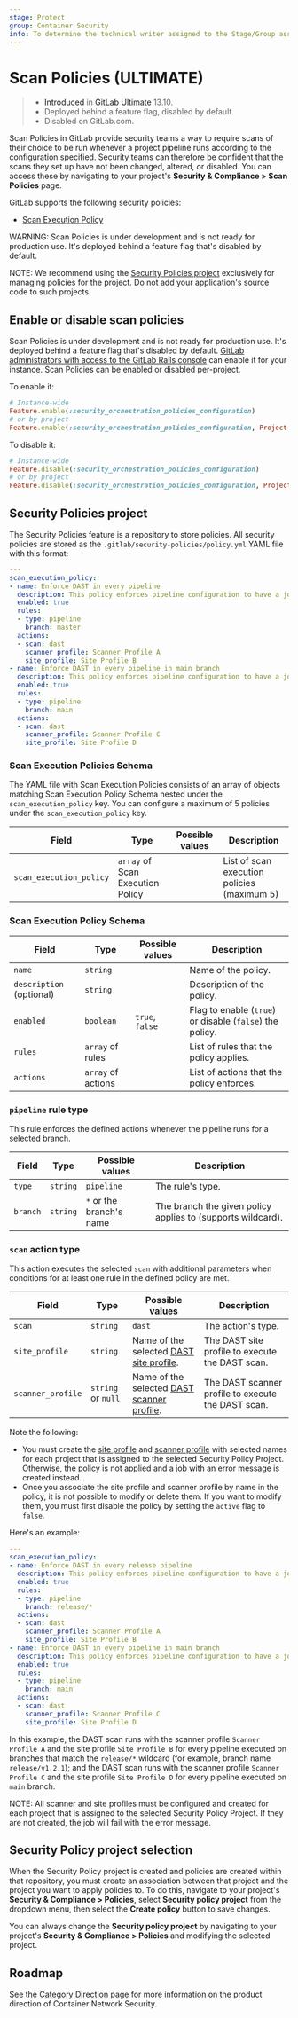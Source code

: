 ```yaml
---
stage: Protect
group: Container Security
info: To determine the technical writer assigned to the Stage/Group associated with this page, see https://about.gitlab.com/handbook/engineering/ux/technical-writing/#designated-technical-writers
---
```


# Scan Policies **(ULTIMATE)**

> - [Introduced](https://gitlab.com/groups/gitlab-org/-/epics/5329) in [GitLab Ultimate](https://about.gitlab.com/pricing/) 13.10.
> - Deployed behind a feature flag, disabled by default.
> - Disabled on GitLab.com.

Scan Policies in GitLab provide security teams a way to require scans of their choice to be run
whenever a project pipeline runs according to the configuration specified. Security teams can
therefore be confident that the scans they set up have not been changed, altered, or disabled. You
can access these by navigating to your project's **Security & Compliance > Scan Policies** page.

GitLab supports the following security policies:

- [Scan Execution Policy](#scan-execution-policy-schema)

WARNING:
Scan Policies is under development and is not ready for production use. It's deployed behind a
feature flag that's disabled by default.

NOTE:
We recommend using the [Security Policies project](#security-policies-project)
exclusively for managing policies for the project. Do not add your application's source code to such
projects.

## Enable or disable scan policies

Scan Policies is under development and is not ready for production use. It's deployed behind a
feature flag that's disabled by default.
[GitLab administrators with access to the GitLab Rails console](../../../administration/feature_flags.md)
can enable it for your instance. Scan Policies can be enabled or disabled per-project.

To enable it:

```ruby
# Instance-wide
Feature.enable(:security_orchestration_policies_configuration)
# or by project
Feature.enable(:security_orchestration_policies_configuration, Project.find(<project ID>))
```

To disable it:

```ruby
# Instance-wide
Feature.disable(:security_orchestration_policies_configuration)
# or by project
Feature.disable(:security_orchestration_policies_configuration, Project.find(<project ID>))
```

## Security Policies project

The Security Policies feature is a repository to store policies. All security policies are stored as
the `.gitlab/security-policies/policy.yml` YAML file with this format:

```yaml
---
scan_execution_policy:
- name: Enforce DAST in every pipeline
  description: This policy enforces pipeline configuration to have a job with DAST scan
  enabled: true
  rules:
  - type: pipeline
    branch: master
  actions:
  - scan: dast
    scanner_profile: Scanner Profile A
    site_profile: Site Profile B
- name: Enforce DAST in every pipeline in main branch
  description: This policy enforces pipeline configuration to have a job with DAST scan for main branch
  enabled: true
  rules:
  - type: pipeline
    branch: main
  actions:
  - scan: dast
    scanner_profile: Scanner Profile C
    site_profile: Site Profile D
```

### Scan Execution Policies Schema

The YAML file with Scan Execution Policies consists of an array of objects matching Scan Execution Policy Schema nested under the `scan_execution_policy` key. You can configure a maximum of 5 policies under the `scan_execution_policy` key.

| Field | Type | Possible values | Description |
|-------|------|-----------------|-------------|
| `scan_execution_policy` | `array` of Scan Execution Policy |  | List of scan execution policies (maximum 5) |

### Scan Execution Policy Schema

| Field | Type | Possible values | Description |
|-------|------|-----------------|-------------|
| `name` | `string` |  | Name of the policy. |
| `description` (optional) | `string` |  | Description of the policy. |
| `enabled` | `boolean` | `true`, `false` | Flag to enable (`true`) or disable (`false`) the policy. |
| `rules` | `array` of rules |  | List of rules that the policy applies. |
| `actions` | `array` of actions |  | List of actions that the policy enforces. |

### `pipeline` rule type

This rule enforces the defined actions whenever the pipeline runs for a selected branch.

| Field | Type | Possible values | Description |
|-------|------|-----------------|-------------|
| `type` | `string` | `pipeline` | The rule's type. |
| `branch` | `string` | `*` or the branch's name | The branch the given policy applies to (supports wildcard). |

### `scan` action type

This action executes the selected `scan` with additional parameters when conditions for at least one
rule in the defined policy are met.

| Field | Type | Possible values | Description |
|-------|------|-----------------|-------------|
| `scan` | `string` | `dast` | The action's type. |
| `site_profile` | `string` | Name of the selected [DAST site profile](../dast/index.md#site-profile). | The DAST site profile to execute the DAST scan. |
| `scanner_profile` | `string` or `null` | Name of the selected [DAST scanner profile](../dast/index.md#scanner-profile). | The DAST scanner profile to execute the DAST scan. |

Note the following:

- You must create the [site profile](../dast/index.md#site-profile) and [scanner profile](../dast/index.md#scanner-profile)
  with selected names for each project that is assigned to the selected Security Policy Project.
  Otherwise, the policy is not applied and a job with an error message is created instead.
- Once you associate the site profile and scanner profile by name in the policy, it is not possible
  to modify or delete them. If you want to modify them, you must first disable the policy by setting
  the `active` flag to `false`.

Here's an example:

```yaml
---
scan_execution_policy:
- name: Enforce DAST in every release pipeline
  description: This policy enforces pipeline configuration to have a job with DAST scan for release branches
  enabled: true
  rules:
  - type: pipeline
    branch: release/*
  actions:
  - scan: dast
    scanner_profile: Scanner Profile A
    site_profile: Site Profile B
- name: Enforce DAST in every pipeline in main branch
  description: This policy enforces pipeline configuration to have a job with DAST scan for main branch
  enabled: true
  rules:
  - type: pipeline
    branch: main
  actions:
  - scan: dast
    scanner_profile: Scanner Profile C
    site_profile: Site Profile D
```

In this example, the DAST scan runs with the scanner profile `Scanner Profile A` and the site
profile `Site Profile B` for every pipeline executed on branches that match the
`release/*` wildcard (for example, branch name `release/v1.2.1`); and the DAST scan runs with
the scanner profile `Scanner Profile C` and the site profile `Site Profile D` for every pipeline executed on `main` branch.

NOTE:
All scanner and site profiles must be configured and created for each project that is assigned to the selected Security Policy Project.
If they are not created, the job will fail with the error message.

## Security Policy project selection

When the Security Policy project is created and policies are created within that repository, you
must create an association between that project and the project you want to apply policies to. To do
this, navigate to your project's **Security & Compliance > Policies**, select
**Security policy project** from the dropdown menu, then select the **Create policy** button to save
changes.

You can always change the **Security policy project** by navigating to your project's
**Security & Compliance > Policies** and modifying the selected project.

## Roadmap

See the [Category Direction page](https://about.gitlab.com/direction/protect/container_network_security/)
for more information on the product direction of Container Network Security.
